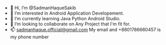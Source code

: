 - 👋 Hi, I’m @SadmanHaqueSakib
- 👀 I’m interested in Android Application Developement.
- 🌱 I’m currently learning Java Python Android Studio.
- 💞️ I’m looking to collaborate on Any Project that I'm fit for.
- 📫 sadmanhaque.official@gmail.com My email and +8801786660457 is my phone number

<!---
SadmanHaqueSakib/SadmanHaqueSakib is a ✨ special ✨ repository because its `README.md` (this file) appears on your GitHub profile.
You can click the Preview link to take a look at your changes.
--->
